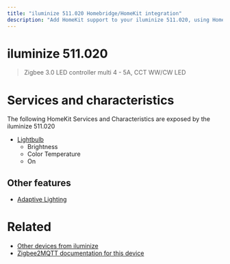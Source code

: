 ```yaml
---
title: "iluminize 511.020 Homebridge/HomeKit integration"
description: "Add HomeKit support to your iluminize 511.020, using Homebridge, Zigbee2MQTT and homebridge-z2m."
---
```

<!---
This file has been GENERATED using src/docgen/docgen.ts
DO NOT EDIT THIS FILE MANUALLY!
-->
# iluminize 511.020
> Zigbee 3.0 LED controller multi 4 - 5A, CCT WW/CW LED


# Services and characteristics
The following HomeKit Services and Characteristics are exposed by
the iluminize 511.020

* [Lightbulb](../../light.md)
  * Brightness
  * Color Temperature
  * On

## Other features
* [Adaptive Lighting](../../light.md)

# Related
* [Other devices from iluminize](../index.md#iluminize)
* [Zigbee2MQTT documentation for this device](https://www.zigbee2mqtt.io/devices/511.020.html)